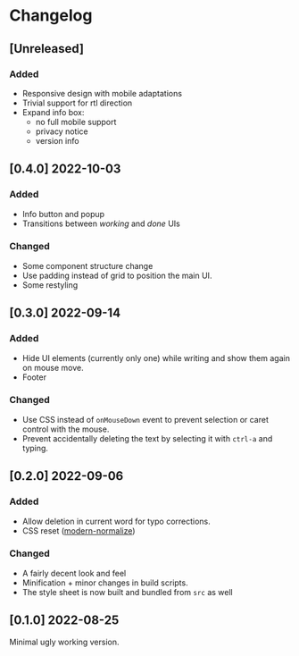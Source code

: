 # Changelog

## [Unreleased]

### Added

- Responsive design with mobile adaptations
- Trivial support for rtl direction
- Expand info box:
  - no full mobile support
  - privacy notice
  - version info

## [0.4.0] 2022-10-03

### Added

- Info button and popup
- Transitions between _working_ and _done_ UIs

### Changed

- Some component structure change
- Use padding instead of grid to position the main UI.
- Some restyling

## [0.3.0] 2022-09-14

### Added

- Hide UI elements (currently only one) while writing and show them again on mouse move.
- Footer

### Changed

- Use CSS instead of `onMouseDown` event to prevent selection or caret control with the mouse.
- Prevent accidentally deleting the text by selecting it with `ctrl-a` and typing.

## [0.2.0] 2022-09-06

### Added

- Allow deletion in current word for typo corrections.
- CSS reset ([modern-normalize](https://github.com/sindresorhus/modern-normalize))

### Changed

- A fairly decent look and feel
- Minification + minor changes in build scripts.
- The style sheet is now built and bundled from `src` as well

## [0.1.0] 2022-08-25

Minimal ugly working version.
